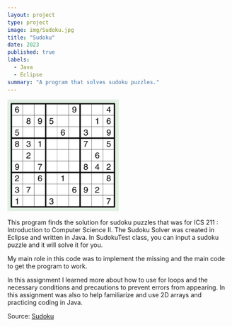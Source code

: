 ```yaml
---
layout: project
type: project
image: img/Sudoku.jpg
title: "Sudoku"
date: 2023
published: true
labels:
  - Java
  - Eclipse
summary: "A program that solves sudoku puzzles."
---
```


<img class="img-fluid" src="../img/Sudoku.jpg" width=50%>

This program finds the solution for sudoku puzzles that was for ICS 211 : Introduction to Computer Science II. The Sudoku Solver was created in Eclipse and written in Java. In SudokuTest class, you can input a sudoku puzzle and it will solve it for you. 

My main role in this code was to implement the missing and the main code to get the program to work.

In this assignment I learned more about how to use for loops and the necessary conditions and precautions to prevent errors from appearing. In this assignment was also to help familiarize and use 2D arrays and practicing coding in Java.
 
Source: <a href="https://github.com/JoyT808/Sudoku">Sudoku</a>
